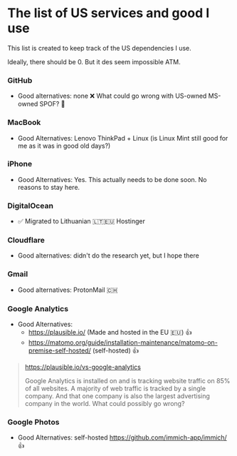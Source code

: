 # The list of US services and good I use

This list is created to keep track of the US dependencies I use. 

Ideally, there should be 0. But it des seem impossible ATM.

### GitHub 

- Good alternatives: none ❌ What could go wrong with US-owned MS-owned SPOF? 🤦

### MacBook

- Good Alternatives: Lenovo ThinkPad + Linux (is Linux Mint still good for me as it was in good old days?)

### iPhone

- Good Alternatives: Yes. This actually needs to be done soon. No reasons to stay here.

### DigitalOcean

- ✅ Migrated to Lithuanian 🇱🇹🇪🇺 Hostinger

### Cloudflare

- Good alternatives: didn't do the research yet, but I hope there

### Gmail

- Good alternatives: ProtonMail 🇨🇭

### Google Analytics

- Good Alternatives:
  - https://plausible.io/ (Made and hosted in the EU 🇪🇺) 👍
  - https://matomo.org/guide/installation-maintenance/matomo-on-premise-self-hosted/ (self-hosted) 👍

> https://plausible.io/vs-google-analytics
>
> Google Analytics is installed on and is tracking website traffic on 85% of all websites.
> A majority of web traffic is tracked by a single company.
> And that one company is also the largest advertising company in the world.
> What could possibly go wrong?

### Google Photos

- Good Alternatives: self-hosted https://github.com/immich-app/immich/ 👍
